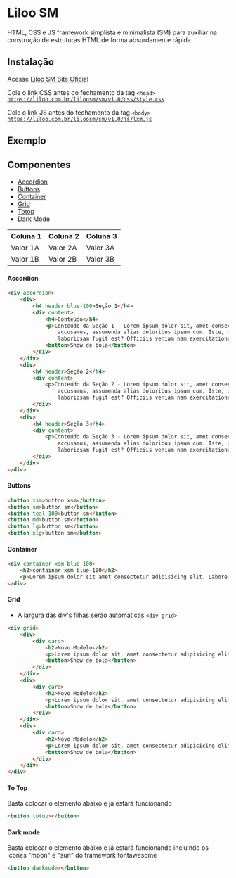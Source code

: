 # Liloo SM

HTML, CSS e JS framework simplista e minimalista (SM) para auxiliar na construção de estruturas HTML de forma absurdamente rápida

## Instalação
Acesse <a href="https://liloo.com.br/liloosm/" target="_blank">Liloo SM Site Oficial</a>

Cole o link CSS antes do fechamento da tag ```<head>```
<code>https://liloo.com.br/liloosm/sm/v1.0/css/style.css</code>

Cole o link JS antes do fechamento da tag ```<body>```
<code>https://liloo.com.br/liloosm/sm/v1.0/js/lxm.js</code>

## Exemplo

## Componentes
- [Accordion](#accordion)
- [Buttons](#buttons)
- [Container](#container)
- [Grid](#grid)
- [Totop](#to-top)
- [Dark Mode](#dark-mode)


<table>
  <tr>
    <th>Coluna 1</th>
    <th>Coluna 2</th>
    <th>Coluna 3</th>
  </tr>
  <tr>
    <td>Valor 1A</td>
    <td>Valor 2A</td>
    <td>Valor 3A</td>
  </tr>
  <tr>
    <td>Valor 1B</td>
    <td>Valor 2B</td>
    <td>Valor 3B</td>
  </tr>
</table>




#### Accordion
```html
<div accordion>
    <div>
        <h4 header blue-100>Seção 1</h4>
        <div content>
            <h4>Conteúdo</h4>
            <p>Conteúdo da Seção 1 - Lorem ipsum dolor sit, amet consectetur adipisicing elit. Dolorum fugit nisi
                accusamus, assumenda alias doloribus ipsum cum. Iste, odit deleniti vitae laudantium illum
                laboriosam fugit est? Officiis veniam nam exercitationem.</p>
            <button>Show de bola</button>
        </div>
    </div>
    <div>
        <h4 header>Seção 2</h4>
        <div content>
            <p>Conteúdo da Seção 2 - Lorem ipsum dolor sit, amet consectetur adipisicing elit. Dolorum fugit nisi
                accusamus, assumenda alias doloribus ipsum cum. Iste, odit deleniti vitae laudantium illum
                laboriosam fugit est? Officiis veniam nam exercitationem.</p>
        </div>
    </div>
    <div>
        <h4 header>Seção 3</h4>
        <div content>
            <p>Conteúdo da Seção 3 - Lorem ipsum dolor sit, amet consectetur adipisicing elit. Dolorum fugit nisi
                accusamus, assumenda alias doloribus ipsum cum. Iste, odit deleniti vitae laudantium illum
                laboriosam fugit est? Officiis veniam nam exercitationem.</p>
        </div>
    </div>
</div>
```

#### Buttons
```html
<button xsm>button xsm</button>
<button sm>button sm</button>
<button teal-100>button sm</button>
<button md>button sm</button>
<button lg>button sm</button>
<button xlg>button sm</button>
```

#### Container
```html
<div container xsm blue-100>
    <h2>container xsm blue-100</h2>
    <p>Lorem ipsum dolor sit amet consectetur adipisicing elit. Labore corrupti sequi cum distinctio earum? Magnam numquam, quam praesentium tempore optio nam a culpa fuga similique pariatur aspernatur architecto, eos cumque.</p>   
</div>
```

#### Grid
- A largura das div's filhas serão automáticas ```<div grid>```
```html
<div grid>
    <div>
        <div card>
            <h2>Novo Modelo</h2>
            <p>Lorem ipsum dolor sit, amet consectetur adipisicing elit. Voluptatem tenetur, quidem, dolorem explicabo quo eaque illum rem nisi, placeat error repellendus natus iste quos libero delectus. Possimus iure ab modi!</p>
            <button>Show de bola</button>
        </div>
    </div>
    <div>
        <div card>
            <h2>Novo Modelo</h2>
            <p>Lorem ipsum dolor sit, amet consectetur adipisicing elit. Voluptatem tenetur, quidem, dolorem explicabo quo eaque illum rem nisi, placeat error repellendus natus iste quos libero delectus. Possimus iure ab modi!</p>
            <button>Show de bola</button>
        </div>
    </div>   
    <div>
        <div card>
            <h2>Novo Modelo</h2>
            <p>Lorem ipsum dolor sit, amet consectetur adipisicing elit. Voluptatem tenetur, quidem, dolorem explicabo quo eaque illum rem nisi, placeat error repellendus natus iste quos libero delectus. Possimus iure ab modi!</p>
            <button>Show de bola</button>
        </div>
    </div>
</div>
```

#### To Top
Basta colocar o elemento abaixo e já estará funcionando
```html
<button totop></button>
```

#### Dark mode
Basta colocar o elemento abaixo e já estará funcionando incluindo os ícones "moon" e "sun" do framework fontawesome
```html
<button darkmode></button>
```




